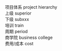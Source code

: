 项目体系 project hierarchy  
上级    superior   
下级    subxxx  
培训    train  
周期    period  
商学院  business college  
费用/成本 cost  

